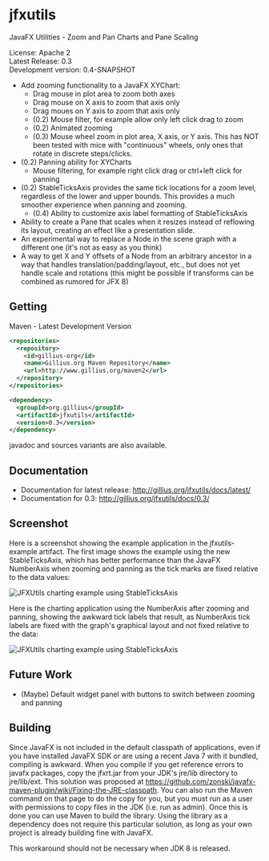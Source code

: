 jfxutils
========

JavaFX Utilities - Zoom and Pan Charts and Pane Scaling

License: Apache 2<br/>
Latest Release: 0.3<br/>
Development version: 0.4-SNAPSHOT

* Add zooming functionality to a JavaFX XYChart:
  * Drag mouse in plot area to zoom both axes
  * Drag mouse on X axis to zoom that axis only
  * Drag moues on Y axis to zoom that axis only
  * (0.2) Mouse filter, for example allow only left click drag to zoom
  * (0.2) Animated zooming
  * (0.3) Mouse wheel zoom in plot area, X axis, or Y axis. This has NOT been tested with mice with "continuous" wheels, only ones that rotate in discrete steps/clicks.
* (0.2) Panning ability for XYCharts
  * Mouse filtering, for example right click drag or ctrl+left click for panning
* (0.2) StableTicksAxis provides the same tick locations for a zoom level, regardless of the lower and upper bounds. This provides a much smoother experience when panning and zooming.
  * (0.4) Ability to customize axis label formatting of StableTicksAxis
* Ability to create a Pane that scales when it resizes instead of reflowing its layout, creating an effect like a presentation slide.
* An experimental way to replace a Node in the scene graph with a different one (it's not as easy as you think)
* A way to get X and Y offsets of a Node from an arbitrary ancestor in a way that handles translation/padding/layout, etc., but does not yet handle scale and rotations (this might be possible if transforms can be combined as rumored for JFX 8)

Getting
-------

Maven - Latest Development Version
```xml
<repositories>
  <repository>
    <id>gillius-org</id>
    <name>Gillius.org Maven Repository</name>
    <url>http://www.gillius.org/maven2</url>
  </repository>
</repositories>

<dependency>
  <groupId>org.gillius</groupId>
  <artifactId>jfxutils</artifactId>
  <version>0.3</version>
</dependency>
```

javadoc and sources variants are also available.

Documentation
-------------

* Documentation for latest release: http://gillius.org/jfxutils/docs/latest/
* Documentation for 0.3: http://gillius.org/jfxutils/docs/0.3/

Screenshot
----------

Here is a screenshot showing the example application in the jfxutils-example artifact. The first image shows the example using the new StableTicksAxis, which has better performance than the JavaFX NumberAxis when zooming and panning as the tick marks are fixed relative to the data values:

![JFXUtils charting example using StableTicksAxis](https://raw.github.com/gillius/jfxutils/master/web/screenshots/StableTicksAxisGraph.png)

Here is the charting application using the NumberAxis after zooming and panning, showing the awkward tick labels that result, as NumberAxis tick labels are fixed with the graph's graphical layout and not fixed relative to the data:

![JFXUtils charting example using StableTicksAxis](https://raw.github.com/gillius/jfxutils/master/web/screenshots/NumberAxisGraph.png)

Future Work
-----------

* (Maybe) Default widget panel with buttons to switch between zooming and panning

Building
--------

Since JavaFX is not included in the default classpath of applications, even if you have installed JavaFX SDK or are using a recent Java 7 with it bundled, compiling is awkward. When you compile if you get reference errors to javafx packages, copy the jfxrt.jar from your JDK's jre/lib directory to jre/lib/ext. This solution was proposed at https://github.com/zonski/javafx-maven-plugin/wiki/Fixing-the-JRE-classpath. You can also run the Maven command on that page to do the copy for you, but you must run as a user with permissions to copy files in the JDK (i.e. run as admin). Once this is done you can use Maven to build the library. Using the library as a dependency does not require this particular solution, as long as your own project is already building fine with JavaFX.

This workaround should not be necessary when JDK 8 is released.
